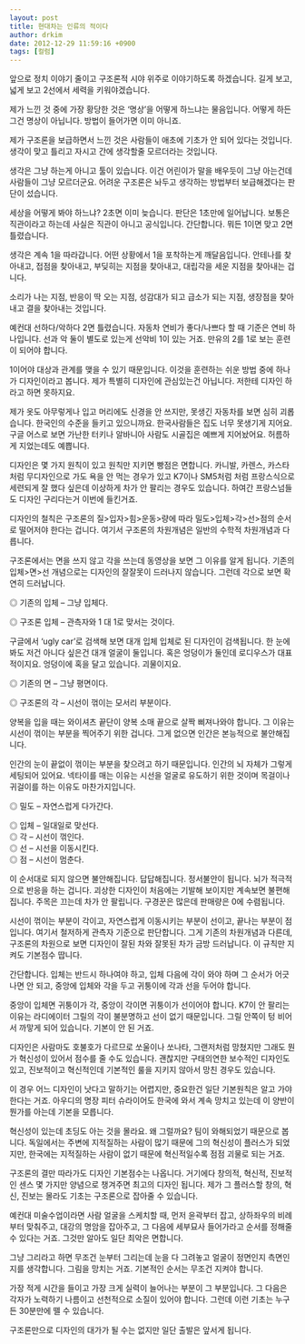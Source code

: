```yaml
---
layout: post
title: 현대차는 인류의 적이다
author: drkim
date: 2012-12-29 11:59:16 +0900
tags: [컬럼]
---
```







 앞으로 정치 이야기 줄이고 구조론적 시야 위주로 이야기하도록 하겠습니다. 길게 보고, 넓게 보고 2선에서 세력을 키워야겠습니다. 

 제가 느낀 것 중에 가장 황당한 것은 ‘명상’을 어떻게 하느냐는 물음입니다. 어떻게 하든 그건 명상이 아닙니다. 방법이 들어가면 이미 아니죠. 

 제가 구조론을 보급하면서 느낀 것은 사람들이 애초에 기초가 안 되어 있다는 것입니다. 생각이 맞고 틀리고 자시고 간에 생각할줄 모르더라는 것입니다. 

 생각은 그냥 하는게 아니고 툴이 있습니다. 이건 어린이가 말을 배우듯이 그냥 아는건데 사람들이 그냥 모르더군요. 어려운 구조론은 놔두고 생각하는 방법부터 보급해겠다는 판단이 섰습니다. 

 세상을 어떻게 봐야 하느냐? 2초면 이미 늦습니다. 판단은 1초만에 일어납니다. 보통은 직관이라고 하는데 사실은 직관이 아니고 공식입니다. 간단합니다. 뭐든 1이면 맞고 2면 틀렸습니다. 

 생각은 계속 1을 따라갑니다. 어떤 상황에서 1을 포착하는게 깨달음입니다. 안테나를 찾아내고, 접점을 찾아내고, 부딪히는 지점을 찾아내고, 대립각을 세운 지점을 찾아내는 겁니다. 

 소리가 나는 지점, 반응이 딱 오는 지점, 성감대가 되고 급소가 되는 지점, 생장점을 찾아내고 결을 찾아내는 것입니다. 

 예컨대 선하다/악하다 2면 틀렸습니다. 자동차 연비가 좋다/나쁘다 할 때 기준은 연비 하나입니다. 선과 악 둘이 별도로 있는게 선악비 1이 있는 거죠. 만유의 2를 1로 보는 훈련이 되어야 합니다. 

 1이어야 대상과 관계를 맺을 수 있기 때문입니다. 이것을 훈련하는 쉬운 방법 중에 하나가 디자인이라고 봅니다. 제가 특별히 디자인에 관심있는건 아닙니다. 저한테 디자인 하라고 하면 못하지요. 

 제가 옷도 아무렇게나 입고 머리에도 신경을 안 쓰지만, 못생긴 자동차를 보면 심히 괴롭습니다. 한국인의 수준을 들키고 있으니까요. 한국사람들은 집도 너무 못생기게 지어요. 구글 어스로 보면 가난한 터키나 알바니아 사람도 시골집은 예쁘게 지어놨어요. 허름하게 지었는데도 예쁩니다. 

 디자인은 몇 가지 원칙이 있고 원칙만 지키면 빵점은 면합니다. 카니발, 카렌스, 카스타처럼 무디자인으로 가도 욕을 안 먹는 경우가 있고 K7이나 SM5처럼 처럼 프랑스식으로 세련되게 잘 했다 싶은데 이상하게 차가 안 팔리는 경우도 있습니다. 하여간 프랑스넘들도 디자인 구리다는거 이번에 들킨거죠. 

 디자인의 철칙은 구조론의 질>입자>힘>운동>량에 따라 밀도>입체>각>선>점의 순서로 떨어저야 한다는 겁니다. 여기서 구조론의 차원개념은 일반의 수학적 차원개념과 다릅니다. 

 구조론에서는 면을 쓰지 않고 각을 쓰는데 동영상을 보면 그 이유를 알게 됩니다. 기존의 입체>면>선 개념으로는 디자인의 잘잘못이 드러나지 않습니다. 그런데 각으로 보면 확연히 드러납니다. 

 ◎ 기존의 입체 – 그냥 입체다.

    
◎ 구조론 입체 – 관측자와 1 대 1로 맞서는 것이다. 

 구글에서 ‘ugly car’로 검색해 보면 대개 입체 입체로 된 디자인이 검색됩니다. 한 눈에 봐도 저건 아니다 싶은건 대개 얼굴이 둘입니다. 혹은 엉덩이가 둘인데 로디우스가 대표적이지요. 엉덩이에 혹을 달고 있습니다. 괴물이지요. 

 ◎ 기존의 면 – 그냥 평면이다.

    
◎ 구조론의 각 – 시선이 꺾이는 모서리 부분이다. 

 양복을 입을 때는 와이셔츠 끝단이 양복 소매 끝으로 살짝 삐져나와야 합니다. 그 이유는 시선이 꺾이는 부분을 찍어주기 위한 겁니다. 그게 없으면 인간은 본능적으로 불안해집니다. 

 인간의 눈이 끝없이 꺾이는 부분을 찾으려고 하기 때문입니다. 인간의 뇌 자체가 그렇게 세팅되어 있어요. 넥타이를 매는 이유는 시선을 얼굴로 유도하기 위한 것이며 목걸이나 귀걸이를 하는 이유도 마찬가지입니다. 

 ◎ 밀도 – 자연스럽게 다가간다. 

    
◎ 입체 – 일대일로 맞선다.     
◎ 각 – 시선이 꺾인다.     
◎ 선 – 시선을 이동시킨다.    
◎ 점 – 시선이 멈춘다. 

 이 순서대로 되지 않으면 불안해집니다. 답답해집니다. 정서불안이 됩니다. 뇌가 적극적으로 반응을 하는 겁니다. 괴상한 디자인이 처음에는 기발해 보이지만 계속보면 불편해집니다. 주목은 끄는데 차가 안 팔립니다. 구경꾼은 많은데 판매량은 0에 수렴됩니다. 

 시선이 꺾이는 부분이 각이고, 자연스럽게 이동시키는 부분이 선이고, 끝나는 부분이 점입니다. 여기서 철저하게 관측자 기준으로 판단합니다. 그게 기존의 차원개념과 다른데, 구조론의 차원으로 보면 디자인이 잘된 차와 잘못된 차가 금방 드러납니다. 이 규칙만 지켜도 기본점수 땁니다. 

 간단합니다. 입체는 반드시 하나여야 하고, 입체 다음에 각이 와야 하며 그 순서가 어긋나면 안 되고, 중앙에 입체와 각을 두고 귀퉁이에 각과 선을 두어야 합니다. 

 중앙이 입체면 귀퉁이가 각, 중앙이 각이면 귀퉁이가 선이어야 합니다. K7이 안 팔리는 이유는 라디에이터 그릴의 각이 불분명하고 선이 없기 때문입니다. 그릴 안쪽이 텅 비어서 까맣게 되어 있습니다. 기본이 안 된 거죠. 

 디자인은 사람마도 호불호가 다르므로 쏘울이나 쏘나타, 그랜저처럼 망쳤지만 그래도 뭔가 혁신성이 있어서 점수를 줄 수도 있습니다. 괜찮지만 구태의연한 보수적인 디자인도 있고, 진보적이고 혁신적인데 기본적인 룰을 지키지 않아서 망친 경우도 있습니다. 

 이 경우 어느 디자인이 낫다고 말하기는 어렵지만, 중요한건 일단 기본원칙은 알고 가야 한다는 거죠. 아우디의 명장 피터 슈라이어도 한국에 와서 계속 망치고 있는데 이 양반이 뭔가를 아는데 기본을 모릅니다. 

 혁신성이 있는데 초딩도 아는 것을 몰라요. 왜 그럴까요? 팀이 와해되었기 때문으로 봅니다. 독일에서는 주변에 지적질하는 사람이 많기 때문에 그의 혁신성이 플러스가 되었지만, 한국에는 지적질하는 사람이 없기 때문에 혁신적일수록 점점 괴물로 되는 거죠. 

 구조론의 결만 따라가도 디자인 기본점수는 나옵니다. 거기에다 창의적, 혁신적, 진보적인 센스 몇 가지만 양념으로 챙겨주면 최고의 디자인 됩니다. 제가 그 플러스할 창의, 혁신, 진보는 몰라도 기초는 구조론으로 잡아줄 수 있습니다. 

 예컨대 미술수업이라면 사람 얼굴을 스케치할 때, 먼저 윤곽부터 잡고, 상하좌우의 비례부터 맞춰주고, 대강의 명암을 잡아주고, 그 다음에 세부묘사 들어가라고 순서를 정해줄 수 있다는 거죠. 그것만 알아도 일단 최악은 면합니다. 

 그냥 그리라고 하면 무조건 눈부터 그리는데 눈을 다 그려놓고 얼굴이 정면인지 측면인지를 생각합니다. 그림을 망치는 거죠. 기본적인 순서는 무조건 지켜야 합니다. 

 가장 적게 시간을 들이고 가장 크게 실력이 늘어나는 부분이 그 부분입니다. 그 다음은 각자가 노력하기 나름이고 선천적으로 소질이 있어야 합니다. 그런데 이런 기초는 누구든 30분만에 뗄 수 있습니다. 

 구조론만으로 디자인의 대가가 될 수는 없지만 일단 출발은 앞서게 됩니다.